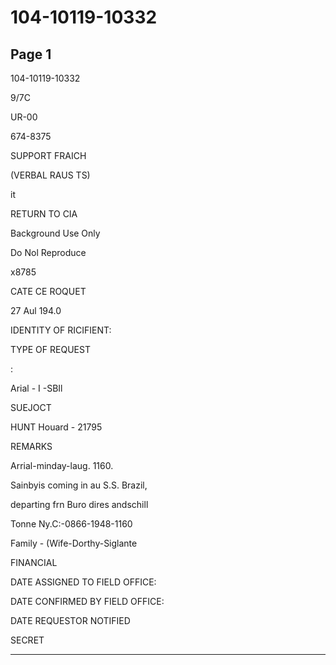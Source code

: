 # 104-10119-10332

## Page 1

104-10119-10332

9/7C

UR-00

674-8375

SUPPORT FRAICH

(VERBAL RAUS TS)

it

RETURN TO CIA

Background Use Only

Do Nol Reproduce

x8785

CATE CE ROQUET

27 Aul 194.0

IDENTITY OF RICIFIENT:

TYPE OF REQUEST

:

Arial - I -SBIl

SUEJOCT

HUNT Houard - 21795

REMARKS

Arrial-minday-laug. 1160.

Sainbyis coming in au S.S. Brazil,

departing frn Buro dires andschill

Tonne Ny.C:-0866-1948-1160

Family - (Wife-Dorthy-Siglante

FINANCIAL

DATE ASSIGNED TO FIELD OFFICE:

DATE CONFIRMED BY FIELD OFFICE:

DATE REQUESTOR NOTIFIED

SECRET

---

